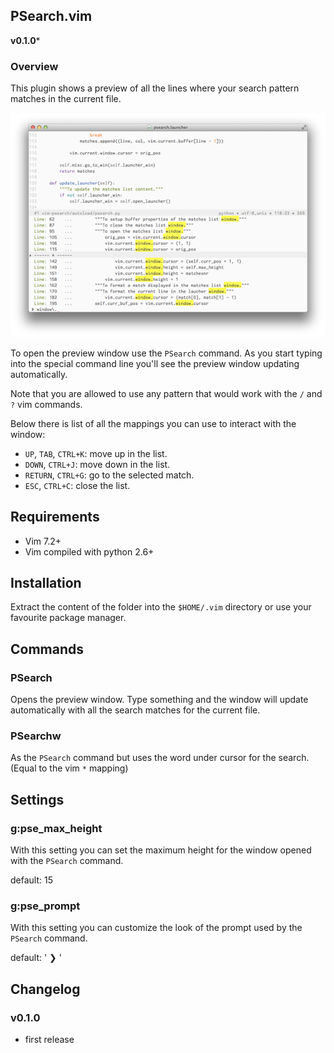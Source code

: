 ## PSearch.vim

**v0.1.0***


### Overview

This plugin shows a preview of all the lines where your search
pattern matches in the current file. 

![Screenshot](/extra/screenshot.png "A view of the plugin at work")  

To open the preview window use the `PSearch` command. As you start typing into
the special command line you'll see the preview window updating automatically.

Note that you are allowed to use any pattern that would work with the `/` and
`?` vim commands.

Below there is list of all the mappings you can use to interact with the window:

* `UP`, `TAB`, `CTRL+K`: move up in the list.
* `DOWN`, `CTRL+J`: move down in the list.
* `RETURN`, `CTRL+G`: go to the selected match.
* `ESC`, `CTRL+C`: close the list.
                              


## Requirements

* Vim 7.2+
* Vim compiled with python 2.6+


## Installation

Extract the content of the folder into the `$HOME/.vim` directory or use your favourite
package manager.



## Commands

### PSearch

Opens the preview window. Type something and the window will update
automatically with all the search matches for the current file.

### PSearchw

As the `PSearch` command but uses the word under cursor for the search.
(Equal to the vim `*` mapping)


## Settings

### g:pse_max_height

With this setting you can set the maximum height for the window opened with 
the `PSearch` command.

default: 15


### g:pse_prompt

With this setting you can customize the look of the prompt used by the
`PSearch` command.

default: ' ❯ '


## Changelog

### v0.1.0

* first release
